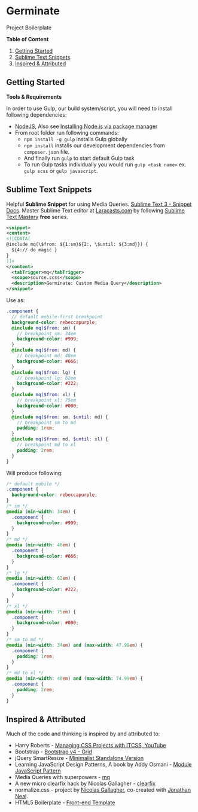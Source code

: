 # Germinate

Project Boilerplate

**Table of Content**

1. [Getting Started](#getting-started)
2. [Sublime Text Snippets](#sublime-text-snippets)
3. [Inspired & Attributed](#inspired--attributed)

## Getting Started

**Tools & Requirements**

In order to use Gulp, our build system/script, you will need to install following dependencies:

+ [NodeJS](http://nodejs.org), Also see [Installing Node.js via package manager](https://github.com/joyent/node/wiki/installing-node.js-via-package-manager)
+ From root folder run following commands:
  + `npm install -g gulp` installs Gulp globally
  + `npm install` installs our development dependencies from `composer.json` file.
  + And finally run `gulp` to start default Gulp task
  + To run Gulp tasks individually you would run `gulp <task name>` ex. `gulp scss` or `gulp javascript`.

## Sublime Text Snippets

Helpful **Sublime Snippet** for using Media Queries. [Sublime Text 3 - Snippet Docs](http://sublimetext.info/docs/en/extensibility/snippets.html). Master Sublime Text editor at [Laracasts.com](https://laracasts.com) by following [Sublime Text Mastery](https://laracasts.com/series/sublime-text-mastery) **free** series.

```xml
<snippet>
<content>
<![CDATA[
@include mq(\$from: ${1:sm}${2:, \$until: ${3:md}}) {
  ${4:// do magic }
}
]]>
</content>
  <tabTrigger>mq</tabTrigger>
  <scope>source.scss</scope>
  <description>Germinate: Custom Media Query</description>
</snippet>
```

Use as:

```scss
.component {
  // default mobile-first breakpoint
  background-color: rebeccapurple;
  @include mq($from: sm) {
    // breakpoint sm: 34em
    background-color: #999;
  }
  @include mq($from: md) {
    // breakpoint md: 48em
    background-color: #666;
  }
  @include mq($from: lg) {
    // breakpoint lg: 62em
    background-color: #222;
  }
  @include mq($from: xl) {
    // breakpoint xl: 75em
    background-color: #000;
  }
  @include mq($from: sm, $until: md) {
    // breakpoint sm to md
    padding: 1rem;
  }
  @include mq($from: md, $until: xl) {
    // breakpoint md to xl
    padding: 2rem;
  }
}
```

Will produce following:

```css
/* default mobile */
.component {
  background-color: rebeccapurple;
}
/* sm */
@media (min-width: 34em) {
  .component {
    background-color: #999;
  }
}
/* md */
@media (min-width: 48em) {
  .component {
    background-color: #666;
  }
}
/* lg */
@media (min-width: 62em) {
  .component {
    background-color: #222;
  }
}
/* xl */
@media (min-width: 75em) {
  .component {
    background-color: #000;
  }
}
/* sm to md */
@media (min-width: 34em) and (max-width: 47.99em) {
  .component {
    padding: 1rem;
  }
}
/* md to xl */
@media (min-width: 48em) and (max-width: 74.99em) {
  .component {
    padding: 2rem;
  }
}
```

## Inspired & Attributed

Much of the code and thinking is inspired by and attributed to:

+ Harry Roberts - [Managing CSS Projects with ITCSS, YouTube](https://youtu.be/1OKZOV-iLj4?t=7m25s)
+ Bootstrap - [Bootstrap v4 - Grid](https://github.com/twbs/bootstrap/tree/v4-dev)
+ jQuery SmartResize - [Minimalist Standalone Version](https://github.com/louisremi/jquery-smartresize#minimalist-standalone-version)
+ Learning JavaScript Design Patterns, A book by Addy Osmani - [Module JavaScript Pattern](https://addyosmani.com/resources/essentialjsdesignpatterns/book/#modulepatternjavascript)
+ Media Queries with superpowers - [mq](https://github.com/sass-mq/sass-mq)
+ A new micro clearfix hack by Nicolas Gallagher - [clearfix](http://nicolasgallagher.com/micro-clearfix-hack)
+ normalize.css - project by [Nicolas Gallagher](http://nicolasgallagher.com), co-created with [Jonathan Neal](http://music.thewikies.com/jonneal).
+ HTML5 Boilerplate - [Front-end Template](https://html5boilerplate.com)